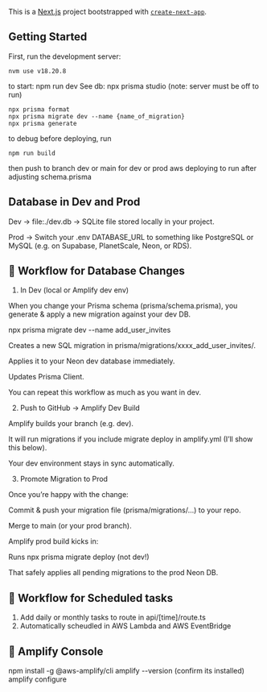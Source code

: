 This is a [Next.js](https://nextjs.org) project bootstrapped with [`create-next-app`](https://nextjs.org/docs/app/api-reference/cli/create-next-app).

## Getting Started

First, run the development server:
```
nvm use v18.20.8
```
to start:
npm run dev
See db: npx prisma studio (note: server must be off to run)
```
npx prisma format  
npx prisma migrate dev --name {name_of_migration}
npx prisma generate
```

to debug before deploying, run 
```
npm run build
```

then push to branch dev or main for dev or prod aws deploying
to run after adjusting schema.prisma


## Database in Dev and Prod
Dev → file:./dev.db → SQLite file stored locally in your project.

Prod → Switch your .env DATABASE_URL to something like PostgreSQL or MySQL (e.g. on Supabase, PlanetScale, Neon, or RDS).


## 🔹 Workflow for Database Changes
1. In Dev (local or Amplify dev env)

When you change your Prisma schema (prisma/schema.prisma), you generate & apply a new migration against your dev DB.

npx prisma migrate dev --name add_user_invites


Creates a new SQL migration in prisma/migrations/xxxx_add_user_invites/.

Applies it to your Neon dev database immediately.

Updates Prisma Client.

You can repeat this workflow as much as you want in dev.

2. Push to GitHub → Amplify Dev Build

Amplify builds your branch (e.g. dev).

It will run migrations if you include migrate deploy in amplify.yml (I’ll show this below).

Your dev environment stays in sync automatically.

3. Promote Migration to Prod

Once you’re happy with the change:

Commit & push your migration file (prisma/migrations/...) to your repo.

Merge to main (or your prod branch).

Amplify prod build kicks in:

Runs npx prisma migrate deploy (not dev!)

That safely applies all pending migrations to the prod Neon DB.



## 🔹 Workflow for Scheduled tasks
1. Add daily or monthly tasks to route in api/[time]/route.ts
2. Automatically scheudled in AWS Lambda and AWS EventBridge 

## 🔹 Amplify Console
npm install -g @aws-amplify/cli
amplify --version (confirm its installed)
amplify configure

